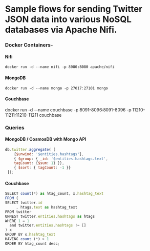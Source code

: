 # Sample flows for sending Twitter JSON data into various NoSQL databases via Apache Nifi.

### Docker Containers- 

#### Nifi
`docker run -d --name nifi -p 8080:8080 apache/nifi`

#### MongoDB
`docker run -d --name mongo -p 27017:27101 mongo`

#### Couchbase
docker run -d --name couchbase -p 8091-8096:8091-8096 -p 11210-11211:11210-11211 couchbase

### Queries

#### MongoDB / CosmosDB with Mongo API
```javascript
db.twitter.aggregate( [
    {$unwind: '$entities.hashtags'},
    { $group: { _id: '$entities.hashtags.text',
    tagCount: {$sum: 1} }}, 
    { $sort: { tagCount: -1 }} 
 ]);
 ```

#### Couchbase
```javascript
SELECT count(*) as htag_count, x.hashtag_text
FROM (
SELECT twitter.id
     , htags.text as hashtag_text
FROM twitter
UNNEST twitter.entities.hashtags as htags
WHERE 1 = 1
  and twitter.entities.hashtags != []
) x
GROUP BY x.hashtag_text
HAVING count (*) > 1
ORDER BY htag_count desc;
```
